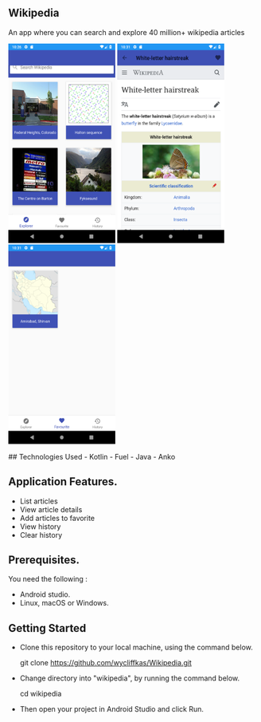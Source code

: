 ## Wikipedia
An app where you can search and explore 40 million+ wikipedia articles

<p float="left">
<img src="https://github.com/wycliffkas/Wikipedia/blob/master/shot1.png" width="215" height="400" />
<img src="https://github.com/wycliffkas/Wikipedia/blob/master/shot2.png" width="215" height="400" />
<img src="https://github.com/wycliffkas/Wikipedia/blob/master/shot3.png" width="215" height="400" />
</p>
## Technologies Used
- Kotlin
- Fuel
- Java
- Anko

## Application Features.
- List articles
- View article details
- Add articles to favorite
- View history
- Clear history

## Prerequisites.

You need the following :
- Android studio.
- Linux, macOS or Windows.

## Getting Started

- Clone this repository to your local machine, using the command below.

   git clone https://github.com/wycliffkas/Wikipedia.git

- Change directory into "wikipedia", by running the command below.

   cd wikipedia

- Then open your project in Android Studio and click Run.
